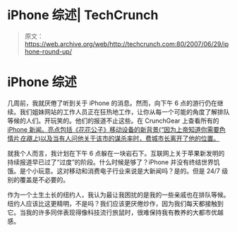 # iPhone 综述| TechCrunch

> 原文：<https://web.archive.org/web/http://techcrunch.com:80/2007/06/29/iphone-round-up/>

# iPhone 综述

几周前，我就厌倦了听到关于 iPhone 的消息。然而，向下午 6 点的游行仍在继续。我们姐妹网站的工作人员正在狂热地工作，让你从每一个可能的角度了解排队等候的人们。开玩笑的。他们的报道不止这些。在 CrunchGear 上查看所有的 [iPhone 新闻。亮点包括《花花公子》移动设备的新背景(“因为上帝知道你需要色情片*在路上*)以及当有人问他关于该市的谋杀率时，费城市长离开了他的位置。](https://web.archive.org/web/20130628210625/http://crunchgear.com/category/iphone)

就我个人而言，我计划在下午 6 点躲在一块岩石下。互联网上关于苹果新发明的持续报道早已过了“过度”的阶段。什么时候是够了？iPhone 并没有终结世界饥饿。是个小玩意。这对移动和消费电子行业来说是大新闻吗？是的。但是 24/7 级别的覆盖是不必要的。

作为一个土生土长的纽约人，我认为最让我困扰的是我的一些亲戚也在排队等候。纽约人应该比这更精明，不是吗？我们应该更厌倦炒作，因为我们每天都接触到它。当我的许多同伴表现得像科技流行旅鼠时，很难保持我有教养的大都市优越感。